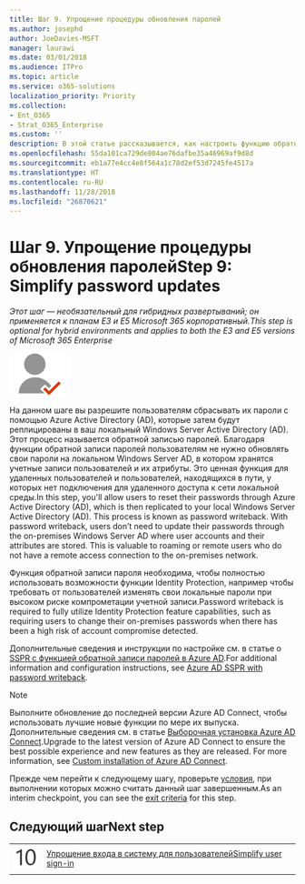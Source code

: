 ```yaml
---
title: Шаг 9. Упрощение процедуры обновления паролей
ms.author: josephd
author: JoeDavies-MSFT
manager: laurawi
ms.date: 03/01/2018
ms.audience: ITPro
ms.topic: article
ms.service: o365-solutions
localization_priority: Priority
ms.collection:
- Ent_O365
- Strat_O365_Enterprise
ms.custom: ''
description: В этой статье рассказывается, как настроить функцию обратной записи паролей для гибридных развертываний.
ms.openlocfilehash: 55da101ca729de804ae76dafbe35a46969af9d8d
ms.sourcegitcommit: eb1a77e4cc4e8f564a1c78d2ef53d7245fe4517a
ms.translationtype: HT
ms.contentlocale: ru-RU
ms.lasthandoff: 11/28/2018
ms.locfileid: "26870621"
---
```

# <a name="step-9-simplify-password-updates"></a><span data-ttu-id="273c2-103">Шаг 9. Упрощение процедуры обновления паролей</span><span class="sxs-lookup"><span data-stu-id="273c2-103">Step 9: Simplify password updates</span></span>

<span data-ttu-id="273c2-104">*Этот шаг — необязательный для гибридных развертываний; он применяется к планам E3 и E5 Microsoft 365 корпоративный.*</span><span class="sxs-lookup"><span data-stu-id="273c2-104">*This step is optional for hybrid environments and applies to both the E3 and E5 versions of Microsoft 365 Enterprise*</span></span>

![](./media/deploy-foundation-infrastructure/identity_icon-small.png)

<span data-ttu-id="273c2-p101">На данном шаге вы разрешите пользователям сбрасывать их пароли с помощью Azure Active Directory (AD), которые затем будут реплицированы в ваш локальный Windows Server Active Directory (AD). Этот процесс называется обратной записью паролей. Благодаря функции обратной записи паролей пользователям не нужно обновлять свои пароли на локальном Windows Server AD, в котором хранятся учетные записи пользователей и их атрибуты. Это ценная функция для удаленных пользователей и пользователей, находящихся в пути, у которых нет подключения для удаленного доступа к сети локальной среды.</span><span class="sxs-lookup"><span data-stu-id="273c2-p101">In this step, you'll allow users to reset their passwords through Azure Active Directory (AD), which is then replicated to your local Windows Server Active Directory (AD). This process is known as password writeback. With password writeback, users don’t need to update their passwords through the on-premises Windows Server AD where user accounts and their attributes are stored. This is valuable to roaming or remote users who do not have a remote access connection to the on-premises network.</span></span>

<span data-ttu-id="273c2-109">Функция обратной записи пароля необходима, чтобы полностью использовать возможности функции Identity Protection, например чтобы требовать от пользователей изменять свои локальные пароли при высоком риске компрометации учетной записи.</span><span class="sxs-lookup"><span data-stu-id="273c2-109">Password writeback is required to fully utilize Identity Protection feature capabilities, such as requiring users to change their on-premises passwords when there has been a high risk of account compromise detected.</span></span>

<span data-ttu-id="273c2-110">Дополнительные сведения и инструкции по настройке см. в статье о [SSPR с функцией обратной записи паролей в Azure AD](https://docs.microsoft.com/azure/active-directory/active-directory-passwords-writeback).</span><span class="sxs-lookup"><span data-stu-id="273c2-110">For additional information and configuration instructions, see [Azure AD SSPR with password writeback](https://docs.microsoft.com/azure/active-directory/active-directory-passwords-writeback).</span></span>

>[!Note]
><span data-ttu-id="273c2-p102">Выполните обновление до последней версии Azure AD Connect, чтобы использовать лучшие новые функции по мере их выпуска. Дополнительные сведения см. в статье [Выборочная установка Azure AD Connect](https://docs.microsoft.com/azure/active-directory/connect/active-directory-aadconnect-get-started-custom).</span><span class="sxs-lookup"><span data-stu-id="273c2-p102">Upgrade to the latest version of Azure AD Connect to ensure the best possible experience and new features as they are released. For more information, see [Custom installation of Azure AD Connect](https://docs.microsoft.com/azure/active-directory/connect/active-directory-aadconnect-get-started-custom).</span></span>
>

<span data-ttu-id="273c2-113">Прежде чем перейти к следующему шагу, проверьте [условия](identity-exit-criteria.md#crit-identity-pw-writeback), при выполнении которых можно считать данный шаг завершенным.</span><span class="sxs-lookup"><span data-stu-id="273c2-113">As an interim checkpoint, you can see the [exit criteria](identity-exit-criteria.md#crit-identity-pw-writeback) for this step.</span></span>

## <a name="next-step"></a><span data-ttu-id="273c2-114">Следующий шаг</span><span class="sxs-lookup"><span data-stu-id="273c2-114">Next step</span></span>

|||
|:-------|:-----|
|![](./media/stepnumbers/Step10.png)| [<span data-ttu-id="273c2-115">Упрощение входа в систему для пользователей</span><span class="sxs-lookup"><span data-stu-id="273c2-115">Simplify user sign-in</span></span>](identity-single-sign-on.md) |

